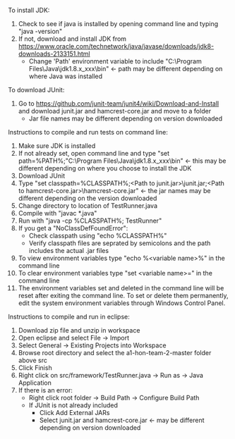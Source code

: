 To install JDK:
1. Check to see if java is installed by opening command line and typing "java -version"
2. If not, download and install JDK from https://www.oracle.com/technetwork/java/javase/downloads/jdk8-downloads-2133151.html
    - Change 'Path' environment variable to include "C:\Program Files\Java\jdk1.8.x_xxx\bin" <- path may be different depending on where Java was installed

To download JUnit:
1. Go to https://github.com/junit-team/junit4/wiki/Download-and-Install and download junit.jar and hamcrest-core.jar and move to a folder
    - Jar file names may be different depending on version downloaded

Instructions to compile and run tests on command line:

1. Make sure JDK is installed
2. If not already set, open command line and type "set path=%PATH%;"C:\Program Files\Java\jdk1.8.x_xxx\bin" <- this may be different depending on where you choose to install the JDK
3. Download JUnit
4. Type "set classpath=%CLASSPATH%;\<Path to junit.jar>\junit.jar;\<Path to hamcrest-core.jar>\hamcrest-core.jar" <- the jar names may be different depending on the version downloaded
4. Change directory to location of TestRunner.java
5. Compile with "javac *.java"
6. Run with "java -cp %CLASSPATH%; TestRunner"
7. If you get a "NoClassDefFoundError":
    - Check classpath using "echo %CLASSPATH%"
    - Verify classpath files are seprated by semicolons and the path includes the actual .jar files
8. To view environment variables type "echo %\<variable name>%" in the command line
9. To clear environment variables type "set \<variable name>=" in the command line
10. The environment variables set and deleted in the command line will be reset after exiting the command line. To set or delete them permanently, edit the system environment variables through Windows Control Panel.


Instructions to compile and run in eclipse:

1. Download zip file and unzip in workspace
2. Open eclipse and select File -> Import
3. Select General -> Existing Projects into Workspace
4. Browse root directory and select the a1-hon-team-2-master folder above src
5. Click Finish
6. Right click on src/framework/TestRunner.java -> Run as -> Java Application
7. If there is an error:
    - Right click root folder -> Build Path -> Configure Build Path
    - If JUnit is not already included
       - Click Add External JARs
       - Select junit.jar and hamcrest-core.jar <- may be different depending on version downloaded
